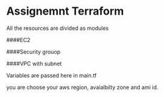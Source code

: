 # Assignemnt  Terraform

All the resources are divided as modules 

####EC2

####Security grouop

####VPC with subnet


Variables are passed here in main.tf 

you are choose your aws region, avaialbilty zone and ami id.
